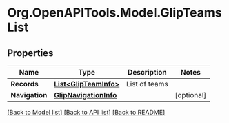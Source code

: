 
# Org.OpenAPITools.Model.GlipTeamsList

## Properties

Name | Type | Description | Notes
------------ | ------------- | ------------- | -------------
**Records** | [**List&lt;GlipTeamInfo&gt;**](GlipTeamInfo.md) | List of teams | 
**Navigation** | [**GlipNavigationInfo**](GlipNavigationInfo.md) |  | [optional] 

[[Back to Model list]](../README.md#documentation-for-models)
[[Back to API list]](../README.md#documentation-for-api-endpoints)
[[Back to README]](../README.md)

